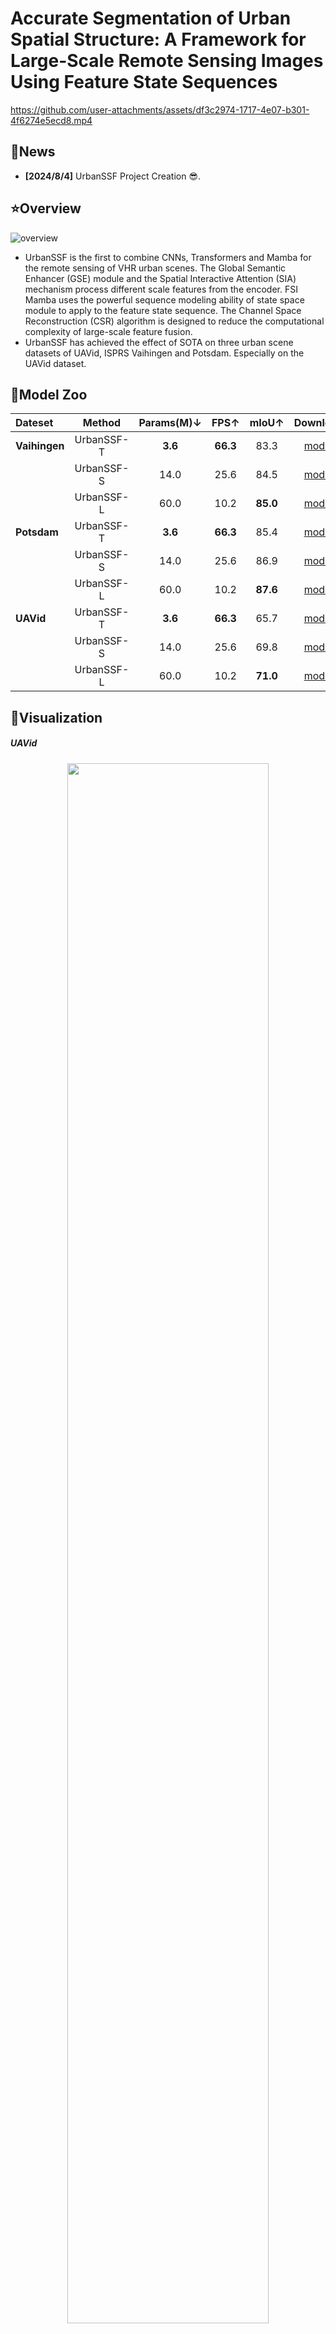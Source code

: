 # Accurate Segmentation of Urban Spatial Structure: A Framework for Large-Scale Remote Sensing Images Using Feature State Sequences

https://github.com/user-attachments/assets/df3c2974-1717-4e07-b301-4f6274e5ecd8.mp4

## :newspaper:News

- **[2024/8/4]** UrbanSSF Project Creation :sunglasses:. 

## :star:Overview

![overview](./assets/urbanssf.jpg)
- UrbanSSF is the first to combine CNNs, Transformers and Mamba for the remote sensing of VHR urban scenes. The Global Semantic Enhancer (GSE) module and the Spatial Interactive Attention (SIA) mechanism process different scale features from the encoder. FSI Mamba uses the powerful sequence modeling ability of state space module to apply to the feature state sequence. The Channel Space Reconstruction (CSR) algorithm is designed to reduce the computational complexity of large-scale feature fusion.
- UrbanSSF has achieved the effect of SOTA on three urban scene datasets of UAVid, ISPRS Vaihingen and Potsdam. Especially on the UAVid dataset.

##  :dart:Model Zoo

| **Dateset**         | **Method**     | **Params(M)↓** | **FPS↑** | **mIoU↑** | Download |
| :------------------------ | :------------: | :-------------: | :-----------------: | :---------------: | :---------------: |
| **Vaihingen**       | UrbanSSF-T | **3.6** | **66.3**        | 83.3          | [model](https://drive.google.com/file/d/1cpvsf6bIml_NZ8ouFIx9SpBL0CL5zFI1/view?usp=drive_link) |
|                           | UrbanSSF-S | 14.0   | 25.6        | 84.5          | [model](https://drive.google.com/file/d/1iLU7PioDTnvzuBdcbueLyepp0uyCWRQl/view?usp=drive_link) |
|                           | UrbanSSF-L | 60.0     | 10.2           | **85.0**     | [model](https://drive.google.com/file/d/13G7285_lCU_lhi51T-zehfL_oragNsy-/view?usp=drive_link) |
| **Potsdam**     | UrbanSSF-T |    **3.6**     | **66.3** | 85.4          | [model](https://drive.google.com/file/d/1S4sSC_Xp3YjWSwEOfmm6yvp6VnIM_XXD/view?usp=drive_link) |
|               | UrbanSSF-S |      14.0      |   25.6   | 86.9          | [model](https://drive.google.com/file/d/1cMcxlzT3ajtLJvN5PWbDCpUBF__GOMRa/view?usp=drive_link) |
|               | UrbanSSF-L |      60.0      |   10.2   | **87.6**        | [model](https://drive.google.com/file/d/1f5oHB72AWyWyCXV3Cjd6UFGEHnxc8Vft/view?usp=drive_link) |
| **UAVid**            | UrbanSSF-T |    **3.6**     | **66.3** | 65.7         | [model](https://drive.google.com/file/d/1Rl88F1Ooetvk1r527jDmhdNLYgTe8BuB/view?usp=drive_link) |
|               | UrbanSSF-S |      14.0      |   25.6   | 69.8          | [model](https://drive.google.com/file/d/1AlE_0PcB4PDwrevA86PZOAyeloH8tHvE/view?usp=drive_link) |
|               | UrbanSSF-L |      60.0      |   10.2   | **71.0**      | [model](https://drive.google.com/file/d/1TCrxbzjV907jBYI1AsDQBuZsE5FR6DgU/view?usp=drive_link) |

## :see_no_evil:Visualization

##### UAVid
<div align="center">
<img src="./assets/uavid.jpg" height="80%" width="80%" />
</div>

##### Vaihingen
<div align="center">
<img src="./assets/vaihingen.jpg" height="80%" width="80%" />
</div>

##### Potsdam
<div align="center">
<img src="./assets/potsdam.jpg" height="80%" width="80%" />
</div>

## :computer:Installation

<details open>

**Step 0**: Clone this project and create a conda environment:

   ```shell
   git clone https://github.com/KotlinWang/UrbanSSF.git
   cd UrbanSSF
   
   conda create -n urbanssf python=3.11
   conda activate urbanssf
   ```

**Step 1**: Install pytorch and torchvision matching your CUDA version:

   ```shell
   pip install torch==2.1.2 torchvision==0.16.2 torchaudio==2.1.2 --index-url https://download.pytorch.org/whl/cu121
   ```

**Step 2**: Install requirements:

   ```shell
   pip install -r requirements.txt
   ```

**Step 3**: Install Mamba:

   ```shell
   pip install causal-conv1d==1.2.0.post2
   
   pip install mamba-ssm==1.2.0.post1
   ```

</details>

## :satellite:Dataset Preparation

<details open>

Download the [ISPRS Vaihingen, Potsdam](https://www.isprs.org/education/benchmarks/UrbanSemLab/default.aspxdatasets) and [UAVid](https://uavid.nl/) dateset.

**Vaihingen**

Generate the training set.
```shell
python tools/vaihingen_patch_split.py \
--img-dir "data/vaihingen/train_images" \
--mask-dir "data/vaihingen/train_masks" \
--output-img-dir "data/vaihingen/train/images_1024" \
--output-mask-dir "data/vaihingen/train/masks_1024" \
--mode "train" --split-size 1024 --stride 512 
```
Generate the testing set.
```shell
python tools/vaihingen_patch_split.py \
--img-dir "data/vaihingen/test_images" \
--mask-dir "data/vaihingen/test_masks_eroded" \
--output-img-dir "data/vaihingen/test/images_1024" \
--output-mask-dir "data/vaihingen/test/masks_1024" \
--mode "val" --split-size 1024 --stride 1024 \
--eroded
```
Generate the masks_1024_rgb (RGB format ground truth labels) for visualization.

````shell
python tools/vaihingen_patch_split.py \
--img-dir "data/vaihingen/test_images" \
--mask-dir "data/vaihingen/test_masks" \
--output-img-dir "data/vaihingen/test/images_1024" \
--output-mask-dir "data/vaihingen/test/masks_1024_rgb" \
--mode "val" --split-size 1024 --stride 1024 \
--gt
````

**Potsdam**
````shell
python tools/potsdam_patch_split.py \
--img-dir "data/potsdam/train_images" \
--mask-dir "data/potsdam/train_masks" \
--output-img-dir "data/potsdam/train/images_1024" \
--output-mask-dir "data/potsdam/train/masks_1024" \
--mode "train" --split-size 1024 --stride 1024 --rgb-image 
`````
As for the validation set, you can select some images from the training set to build it.

````shell
python tools/potsdam_patch_split.py \
--img-dir "data/potsdam/test_images" \
--mask-dir "data/potsdam/test_masks_eroded" \
--output-img-dir "data/potsdam/test/images_1024" \
--output-mask-dir "data/potsdam/test/masks_1024" \
--mode "val" --split-size 1024 --stride 1024 \
--eroded --rgb-image
````

```shell
python tools/potsdam_patch_split.py \
--img-dir "data/potsdam/test_images" \
--mask-dir "data/potsdam/test_masks" \
--output-img-dir "data/potsdam/test/images_1024" \
--output-mask-dir "data/potsdam/test/masks_1024_rgb" \
--mode "val" --split-size 1024 --stride 1024 \
--gt --rgb-image
```

**UAVid**
```shell
python tools/uavid_patch_split.py \
--input-dir "data/uavid/uavid_train_val" \
--output-img-dir "data/uavid/train_val/images" \
--output-mask-dir "data/uavid/train_val/masks" \
--mode 'train' --split-size-h 1024 --split-size-w 1024 \
--stride-h 1024 --stride-w 1024
```

```shell
python tools/uavid_patch_split.py \
--input-dir "data/uavid/uavid_train" \
--output-img-dir "data/uavid/train/images" \
--output-mask-dir "data/uavid/train/masks" \
--mode 'train' --split-size-h 1024 --split-size-w 1024 \
--stride-h 1024 --stride-w 1024
```

```shell
python tools/uavid_patch_split.py \
--input-dir "data/uavid/uavid_val" \
--output-img-dir "data/uavid/val/images" \
--output-mask-dir "data/uavid/val/masks" \
--mode 'val' --split-size-h 1024 --split-size-w 1024 \
--stride-h 1024 --stride-w 1024
```

</details>

## :running: Training

"-c" means the path of the config, use different **config** to train different models.

```shell
python train_supervision.py -c config/uavid/unetformer.py
```

## :mag: Testing

"-c" denotes the path of the config, Use different **config** to test different models. 

"-o" denotes the output path 

"--rgb" denotes whether to output masks in RGB format

**Vaihingen**
```
python vaihingen_test.py -c config/vaihingen/urbanssf-s.py -o fig_results/vaihingen/urbanssf-s --rgb -t 'None'
```

**Potsdam**

```
python potsdam_test.py -c config/potsdam/urbanssf-s.py -o fig_results/potsdam/urbanssf-s --rgb -t 'None'
```

**UAVid**

```
python uavid_test.py -c config/uavid/urbanssf-s.py -o fig_results/uavid/urbanssf-s --rgb -t 'None'
```

## Acknowledgement

- [pytorch lightning](https://www.pytorchlightning.ai/)
- [timm](https://github.com/rwightman/pytorch-image-models)
- [pytorch-toolbelt](https://github.com/BloodAxe/pytorch-toolbelt)
- [mmsegmentation](https://github.com/open-mmlab/mmsegmentation)
- [UNetFormer](https://github.com/WangLibo1995/GeoSeg)
- [Vision Mamba](https://github.com/hustvl/Vim)

## Citation

If you find this project useful in your research, please consider citing：

```
```

